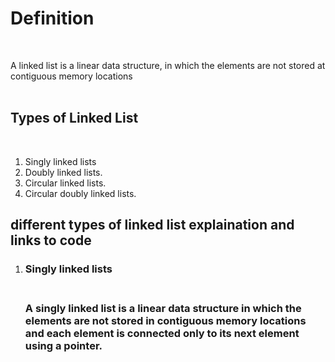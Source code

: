 # **Definition**
<br />


A linked list is a linear data structure, in which the elements are not stored at contiguous memory locations
 </br>
 </br>

## **Types of Linked List**
<br/>

<ol>
 <li>Singly linked lists
 <li>Doubly linked lists.
 <li>Circular linked lists.
 <li>Circular doubly linked lists.
  </ol>
    
      
## different types of linked list explaination and links to code

<ol>
 <li> <p> <h3>Singly linked lists<h3><br>  
  A singly linked list is a linear data structure in which the elements are not stored in contiguous memory locations and each element is connected only to its next element using a pointer.</p></p align="center>
  <img src="https://user-images.githubusercontent.com/93726747/232763680-9ccdb8f5-e2bc-43bd-b44a-5fdf327388fb.png" align="centre" width="400" height="250">

  </p>
 </li
<ol>
